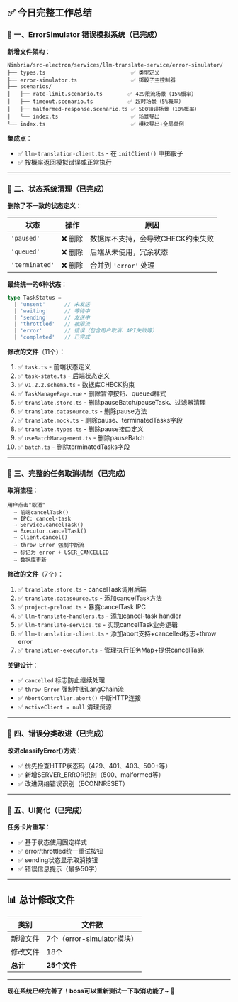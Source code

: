 ## ✅ **今日完整工作总结**

### **🎲 一、ErrorSimulator 错误模拟系统（已完成）**

**新增文件架构**：
```
Nimbria/src-electron/services/llm-translate-service/error-simulator/
├── types.ts                           ✅ 类型定义
├── error-simulator.ts                 ✅ 掷骰子主控制器
├── scenarios/
│   ├── rate-limit.scenario.ts        ✅ 429限流场景（15%概率）
│   ├── timeout.scenario.ts           ✅ 超时场景（5%概率）
│   ├── malformed-response.scenario.ts ✅ 500错误场景（10%概率）
│   └── index.ts                       ✅ 场景导出
└── index.ts                           ✅ 模块导出+全局单例
```

**集成点**：
- ✅ `llm-translation-client.ts` - 在 `initClient()` 中掷骰子
- ✅ 按概率返回模拟错误或正常执行

---

### **🧹 二、状态系统清理（已完成）**

**删除了不一致的状态定义**：

| 状态 | 操作 | 原因 |
|------|------|------|
| `'paused'` | ❌ 删除 | 数据库不支持，会导致CHECK约束失败 |
| `'queued'` | ❌ 删除 | 后端从未使用，冗余状态 |
| `'terminated'` | ❌ 删除 | 合并到 `'error'` 处理 |

**最终统一的6种状态**：
```typescript
type TaskStatus = 
  | 'unsent'      // 未发送
  | 'waiting'     // 等待中
  | 'sending'     // 发送中
  | 'throttled'   // 被限流
  | 'error'       // 错误（包含用户取消、API失败等）
  | 'completed'   // 已完成
```

**修改的文件**（11个）：
1. ✅ `task.ts` - 前端状态定义
2. ✅ `task-state.ts` - 后端状态定义
3. ✅ `v1.2.2.schema.ts` - 数据库CHECK约束
4. ✅ `TaskManagePage.vue` - 删除暂停按钮、queued样式
5. ✅ `translate.store.ts` - 删除pauseBatch/pauseTask、过滤器清理
6. ✅ `translate.datasource.ts` - 删除pause方法
7. ✅ `translate.mock.ts` - 删除pause、terminatedTasks字段
8. ✅ `translate.types.ts` - 删除pause接口定义
9. ✅ `useBatchManagement.ts` - 删除pauseBatch
10. ✅ `batch.ts` - 删除terminatedTasks字段

---

### **🛑 三、完整的任务取消机制（已完成）**

**取消流程**：
```
用户点击"取消" 
  → 前端cancelTask() 
  → IPC: cancel-task 
  → Service.cancelTask() 
  → Executor.cancelTask() 
  → Client.cancel() 
  → throw Error 强制中断流
  → 标记为 error + USER_CANCELLED
  → 数据库更新
```

**修改的文件**（7个）：
1. ✅ `translate.store.ts` - cancelTask调用后端
2. ✅ `translate.datasource.ts` - 添加cancelTask方法
3. ✅ `project-preload.ts` - 暴露cancelTask IPC
4. ✅ `llm-translate-handlers.ts` - 添加cancel-task handler
5. ✅ `llm-translate-service.ts` - 实现cancelTask业务逻辑
6. ✅ `llm-translation-client.ts` - 添加abort支持+cancelled标志+throw error
7. ✅ `translation-executor.ts` - 管理执行任务Map+提供cancelTask

**关键设计**：
- ✅ `cancelled` 标志防止继续处理
- ✅ `throw Error` 强制中断LangChain流
- ✅ `AbortController.abort()` 中断HTTP连接
- ✅ `activeClient = null` 清理资源

---

### **🔧 四、错误分类改进（已完成）**

**改进classifyError()方法**：
- ✅ 优先检查HTTP状态码（429、401、403、500+等）
- ✅ 新增SERVER_ERROR识别（500、malformed等）
- ✅ 改进网络错误识别（ECONNRESET）

---

### **🎨 五、UI简化（已完成）**

**任务卡片重写**：
- ✅ 基于状态使用固定样式
- ✅ error/throttled统一重试按钮
- ✅ sending状态显示取消按钮
- ✅ 错误信息提示（最多50字）

---

## 📊 **总计修改文件**

| 类别 | 文件数 |
|------|--------|
| 新增文件 | 7个（error-simulator模块） |
| 修改文件 | 18个 |
| **总计** | **25个文件** |

---

**现在系统已经完善了！boss可以重新测试一下取消功能了~** 🎯